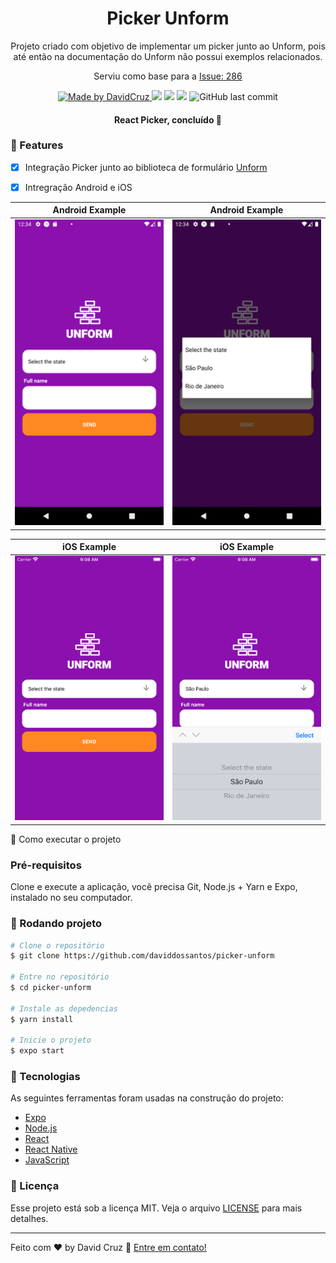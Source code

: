 
<h1 align="center">Picker Unform</h1>

<p align="center">Projeto criado com objetivo de implementar um picker junto ao Unform, pois até então na documentação do Unform não possui exemplos relacionados.
</p>

<p align="center">Serviu como base para a <a href="https://github.com/Rocketseat/unform/issues/286">Issue: 286</a></p>


<p align="center">
 <a href="https://www.linkedin.com/in/daviddossantoscruz/">
    <img alt="Made by DavidCruz" src="https://img.shields.io/badge/made%20by-daviddossantos-%2304D361">
  </a>
<img src="https://img.shields.io/github/stars/daviddossantos/picker-unform">
<img src="https://img.shields.io/github/license/daviddossantos/picker-unform">
<img src="https://img.shields.io/steam/size/picker-unform">
  <img alt="GitHub last commit" src="https://img.shields.io/github/last-commit/daviddossantos/picker-unform">

</p>


<h4 align="center"> React Picker, concluído 🚀 </h4>


### 🔨 Features

-  [x] Integração Picker junto ao biblioteca de formulário <a href="unform.dev" >Unform<a>
-  [x] Intregração Android e iOS 


| Android Example 	| Android Example 	|
|-------------	|-------------	|
| ![android-example-01](.github/android01.png) | ![android-example-02](.github/android02.png) | 

| iOS Example 	| iOS Example 	|
|-------------	|-------------	|
| ![ios-example-01](.github/ios01.png)  | ![ios-example-02](.github/ios02.png) |


🚀 Como executar o projeto

### Pré-requisitos

Clone e execute a aplicação, você precisa Git, Node.js + Yarn e Expo, instalado no seu computador.

### 🎲 Rodando projeto

```bash
# Clone o repositório
$ git clone https://github.com/daviddossantos/picker-unform

# Entre no repositório
$ cd picker-unform

# Instale as depedencias
$ yarn install

# Inicie o projeto
$ expo start
```

### 💚 Tecnologias

As seguintes ferramentas foram usadas na construção do projeto:

- [Expo](https://expo.io/)
- [Node.js](https://nodejs.org/en/)
- [React](https://pt-br.reactjs.org/)
- [React Native](https://reactnative.dev/)
- [JavaScript](https://www.javascript.com/)

### 📝 Licença

Esse projeto está sob a licença MIT. Veja o arquivo [LICENSE](LICENSE.md) para mais detalhes.

---

Feito com ♥ by David Cruz :wave: [Entre em contato!](https://www.linkedin.com/in/daviddossantoscruz/)